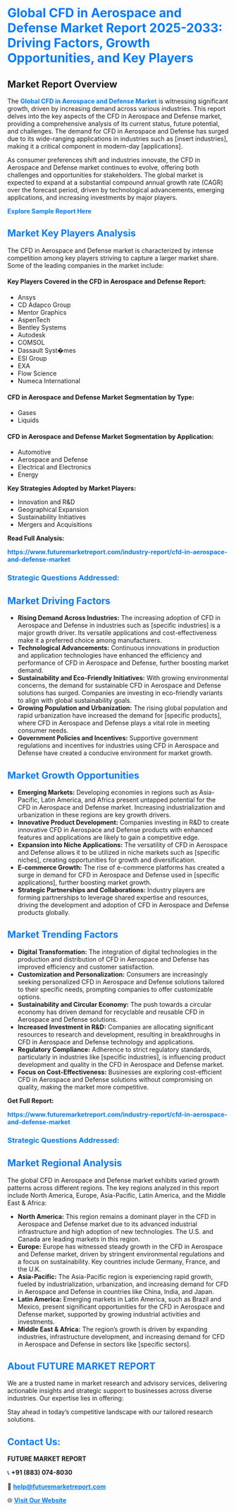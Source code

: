 <h1 style="color: #007BFF;">Global CFD in Aerospace and Defense Market Report 2025-2033: Driving Factors, Growth Opportunities, and Key Players</h1>

<section id="overview">
<h2>Market Report Overview</h2>
<p>The <a href="https://www.futuremarketreport.com/industry-report/cfd-in-aerospace-and-defense-market" style="color: #007BFF; text-decoration: none;"><strong>Global CFD in Aerospace and Defense Market</strong></a> is witnessing significant growth, driven by increasing demand across various industries. This report delves into the key aspects of the CFD in Aerospace and Defense market, providing a comprehensive analysis of its current status, future potential, and challenges. The demand for CFD in Aerospace and Defense has surged due to its wide-ranging applications in industries such as [insert industries], making it a critical component in modern-day [applications].</p>
<p>As consumer preferences shift and industries innovate, the CFD in Aerospace and Defense market continues to evolve, offering both challenges and opportunities for stakeholders. The global market is expected to expand at a substantial compound annual growth rate (CAGR) over the forecast period, driven by technological advancements, emerging applications, and increasing investments by major players.</p>
</section>

<section id="overview">
<p><a href="https://www.futuremarketreport.com/request-sample/reportId=32119" style="color: #007BFF; text-decoration: none;"><strong>Explore Sample Report Here</strong></a></p>
</section>

<section id="key-players">
<h2 style="color: #007BFF;">Market Key Players Analysis</h2>
<p>The CFD in Aerospace and Defense market is characterized by intense competition among key players striving to capture a larger market share. Some of the leading companies in the market include:</p>
<h4>Key Players Covered in the CFD in Aerospace and Defense Report:</h4>
<ul><li>Ansys</li><li>CD Adapco Group</li><li>Mentor Graphics</li><li>AspenTech</li><li>Bentley Systems</li><li>Autodesk</li><li>COMSOL</li><li>Dassault Syst�mes</li><li>ESI Group</li><li>EXA</li><li>Flow Science</li><li>Numeca International</li></ul>
<h4>CFD in Aerospace and Defense Market Segmentation by Type:</h4>
<ul><li>Gases</li><li>Liquids</li></ul>

<h4>CFD in Aerospace and Defense Market Segmentation by Application:</h4>
<ul><li>Automotive</li><li>Aerospace and Defense</li><li>Electrical and Electronics</li><li>Energy</li></ul>
<p><strong>Key Strategies Adopted by Market Players:</strong></p>
<ul>
<li>Innovation and R&D</li>
<li>Geographical Expansion</li>
<li>Sustainability Initiatives</li>
<li>Mergers and Acquisitions</li>
</ul>
</section>

<section>
<p><strong>Read Full Analysis: </strong></p><a href="https://www.futuremarketreport.com/industry-report/cfd-in-aerospace-and-defense-market" style="color: #007BFF; text-decoration: none;"><strong>https://www.futuremarketreport.com/industry-report/cfd-in-aerospace-and-defense-market</strong></a>
<h3 style="color: #007BFF;">Strategic Questions Addressed:</h3>
</section>

<section id="driving-factors">
<h2 style="color: #007BFF;">Market Driving Factors</h2>
<ul>
<li><strong>Rising Demand Across Industries:</strong> The increasing adoption of CFD in Aerospace and Defense in industries such as [specific industries] is a major growth driver. Its versatile applications and cost-effectiveness make it a preferred choice among manufacturers.</li>
<li><strong>Technological Advancements:</strong> Continuous innovations in production and application technologies have enhanced the efficiency and performance of CFD in Aerospace and Defense, further boosting market demand.</li>
<li><strong>Sustainability and Eco-Friendly Initiatives:</strong> With growing environmental concerns, the demand for sustainable CFD in Aerospace and Defense solutions has surged. Companies are investing in eco-friendly variants to align with global sustainability goals.</li>
<li><strong>Growing Population and Urbanization:</strong> The rising global population and rapid urbanization have increased the demand for [specific products], where CFD in Aerospace and Defense plays a vital role in meeting consumer needs.</li>
<li><strong>Government Policies and Incentives:</strong> Supportive government regulations and incentives for industries using CFD in Aerospace and Defense have created a conducive environment for market growth.</li>
</ul>
</section>

<section id="growth-opportunities">
<h2 style="color: #007BFF;">Market Growth Opportunities</h2>
<ul>
<li><strong>Emerging Markets:</strong> Developing economies in regions such as Asia-Pacific, Latin America, and Africa present untapped potential for the CFD in Aerospace and Defense market. Increasing industrialization and urbanization in these regions are key growth drivers.</li>
<li><strong>Innovative Product Development:</strong> Companies investing in R&D to create innovative CFD in Aerospace and Defense products with enhanced features and applications are likely to gain a competitive edge.</li>
<li><strong>Expansion into Niche Applications:</strong> The versatility of CFD in Aerospace and Defense allows it to be utilized in niche markets such as [specific niches], creating opportunities for growth and diversification.</li>
<li><strong>E-commerce Growth:</strong> The rise of e-commerce platforms has created a surge in demand for CFD in Aerospace and Defense used in [specific applications], further boosting market growth.</li>
<li><strong>Strategic Partnerships and Collaborations:</strong> Industry players are forming partnerships to leverage shared expertise and resources, driving the development and adoption of CFD in Aerospace and Defense products globally.</li>
</ul>
</section>

<section id="trending-factors">
<h2 style="color: #007BFF;">Market Trending Factors</h2>
<ul>
<li><strong>Digital Transformation:</strong> The integration of digital technologies in the production and distribution of CFD in Aerospace and Defense has improved efficiency and customer satisfaction.</li>
<li><strong>Customization and Personalization:</strong> Consumers are increasingly seeking personalized CFD in Aerospace and Defense solutions tailored to their specific needs, prompting companies to offer customizable options.</li>
<li><strong>Sustainability and Circular Economy:</strong> The push towards a circular economy has driven demand for recyclable and reusable CFD in Aerospace and Defense solutions.</li>
<li><strong>Increased Investment in R&D:</strong> Companies are allocating significant resources to research and development, resulting in breakthroughs in CFD in Aerospace and Defense technology and applications.</li>
<li><strong>Regulatory Compliance:</strong> Adherence to strict regulatory standards, particularly in industries like [specific industries], is influencing product development and quality in the CFD in Aerospace and Defense market.</li>
<li><strong>Focus on Cost-Effectiveness:</strong> Businesses are exploring cost-efficient CFD in Aerospace and Defense solutions without compromising on quality, making the market more competitive.</li>
</ul>
</section>

<section>
<p><strong>Get Full Report: </strong></p><a href="https://www.futuremarketreport.com/industry-report/cfd-in-aerospace-and-defense-market" style="color: #007BFF; text-decoration: none;"><strong>https://www.futuremarketreport.com/industry-report/cfd-in-aerospace-and-defense-market</strong></a>
<h3 style="color: #007BFF;">Strategic Questions Addressed:</h3>
</section>


<section id="regional-analysis">
<h2 style="color: #007BFF;">Market Regional Analysis</h2>
<p>The global CFD in Aerospace and Defense market exhibits varied growth patterns across different regions. The key regions analyzed in this report include North America, Europe, Asia-Pacific, Latin America, and the Middle East & Africa:</p>
<ul>
<li><strong>North America:</strong> This region remains a dominant player in the CFD in Aerospace and Defense market due to its advanced industrial infrastructure and high adoption of new technologies. The U.S. and Canada are leading markets in this region.</li>
<li><strong>Europe:</strong> Europe has witnessed steady growth in the CFD in Aerospace and Defense market, driven by stringent environmental regulations and a focus on sustainability. Key countries include Germany, France, and the U.K.</li>
<li><strong>Asia-Pacific:</strong> The Asia-Pacific region is experiencing rapid growth, fueled by industrialization, urbanization, and increasing demand for CFD in Aerospace and Defense in countries like China, India, and Japan.</li>
<li><strong>Latin America:</strong> Emerging markets in Latin America, such as Brazil and Mexico, present significant opportunities for the CFD in Aerospace and Defense market, supported by growing industrial activities and investments.</li>
<li><strong>Middle East & Africa:</strong> The region’s growth is driven by expanding industries, infrastructure development, and increasing demand for CFD in Aerospace and Defense in sectors like [specific sectors].</li>
</ul>
</section>

<footer>
<h2 style="color: #007BFF;">About FUTURE MARKET REPORT</h2>
<p>We are a trusted name in market research and advisory services, delivering actionable insights and strategic support to businesses across diverse industries. Our expertise lies in offering:</p>

<p>Stay ahead in today’s competitive landscape with our tailored research solutions.</p>

<h2 style="color: #007BFF;">Contact Us:</h2>
<p><strong>FUTURE MARKET REPORT</strong></p>
<p>📞 <strong>+91 (883) 074-8030</strong></p>
<p>📧 <strong><a href="mailto:help@futuremarketreport.com" style="color: #007BFF;">help@futuremarketreport.com</a></strong></p>
<p>🌐 <strong><a href="https://www.futuremarketreport.com/" style="color: #007BFF;">Visit Our Website</a></strong></p>
</footer>